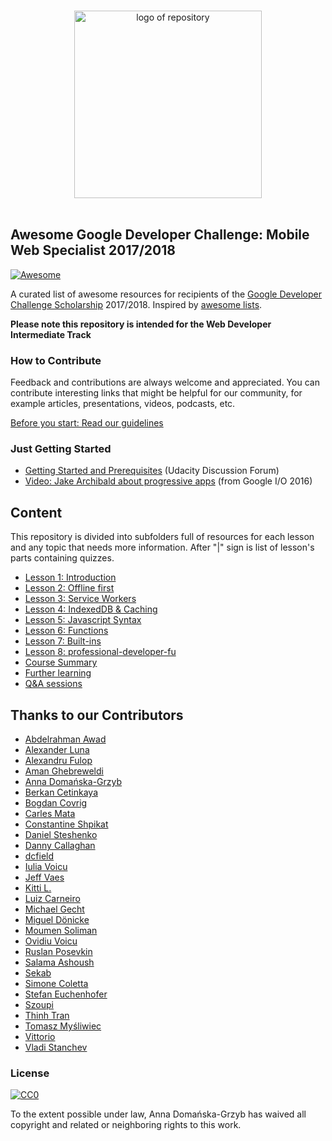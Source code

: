 <p align="center">
  <br>
  <img width="300" src="./awesome_gmws_logo.png" alt="logo of repository">
  <br>
  <br>
</p>

## Awesome Google Developer Challenge: Mobile Web Specialist 2017/2018
[![Awesome](https://awesome.re/badge.svg)](https://awesome.re)

A curated list of awesome resources for recipients of the [Google Developer Challenge Scholarship](https://www.udacity.com/google-scholarships) 2017/2018.
Inspired by [awesome lists](https://github.com/sindresorhus/awesome).

**Please note this repository is intended for the Web Developer Intermediate Track**

### How to Contribute

Feedback and contributions are always welcome and appreciated.
You can contribute interesting links that might be helpful for our community, for example articles, presentations, videos, podcasts, etc.

[Before you start: Read our guidelines](contributing.md)

### Just Getting Started

- [Getting Started and Prerequisites](https://discussions.udacity.com/t/getting-started-and-prerequisites/418485?u=haitec) (Udacity Discussion Forum)
- [Video: Jake Archibald about progressive apps](https://www.youtube.com/watch?v=cmGr0RszHc8) (from Google I/O 2016)

## Content

This repository is divided into subfolders full of resources for each lesson and any topic that needs more information.
After "|" sign is list of lesson's parts containing quizzes.

* [Lesson 1: Introduction](introduction/README.md)
* [Lesson 2: Offline first](offlineFirst/README.md)
* [Lesson 3: Service Workers](serviceWorker/README.md)
* [Lesson 4: IndexedDB & Caching](indexedDB/README.md)
* [Lesson 5: Javascript Syntax](javascriptSyntax/README.md)
* [Lesson 6: Functions](functions/README.md)
* [Lesson 7: Built-ins](built-ins/README.md)
* [Lesson 8: professional-developer-fu](professional-developer-fu/README.md)
* [Course Summary](courseSummary/README.md)
* [Further learning](furtherLearning/README.md)
* [Q&A sessions](ama-sessions/README.md)

## Thanks to our Contributors

* [Abdelrahman Awad](https://github.com/logaretm)
* [Alexander Luna](https://github.com/Mycroft1891)
* [Alexandru Fulop](https://github.com/alexandrufulop)
* [Aman Ghebreweldi](https://github.com/Agheb)
* [Anna Domańska-Grzyb](https://github.com/DomanskaGrzyb)
* [Berkan Cetinkaya](https://github.com/Berc21)
* [Bogdan Covrig](https://github.com/bogdaaamn)
* [Carles Mata](https://github.com/cmmata)
* [Constantine Shpikat](https://github.com/kshpikat)
* [Daniel Steshenko](https://github.com/Dan-Ste)
* [Danny Callaghan](https://github.com/dannycallaghan)
* [dcfield](https://github.com/dcfield)
* [Iulia Voicu](https://github.com/Sugahzor)
* [Jeff Vaes](https://github.com/jvaes)
* [Kitti L.](https://github.com/Kiaaz)
* [Luiz Carneiro](https://github.com/luuizpaulo)
* [Michael Gecht](https://github.com/mimischi)
* [Miguel Dönicke](https://github.com/Haitec)
* [Moumen Soliman](https://github.com/moumen-soliman)
* [Ovidiu Voicu](https://github.com/odv)
* [Ruslan Posevkin](https://github.com/RusPosevkin)
* [Salama Ashoush](https://github.com/salamaashoush)
* [Sekab](https://github.com/amrtaher1234)
* [Simone Coletta](https://github.com/Collets)
* [Stefan Euchenhofer](https://github.com/euchenhofer)
* [Szoupi](https://github.com/szoupi)
* [Thinh Tran](https://github.com/PewhProgrammer)
* [Tomasz Myśliwiec](https://github.com/tomekmy)
* [Vittorio](https://github.com/vee-mo)
* [Vladi Stanchev](https://github.com/vladi-stanchev)

### License

[![CC0](http://mirrors.creativecommons.org/presskit/buttons/88x31/svg/cc-zero.svg)](https://creativecommons.org/publicdomain/zero/1.0/)

To the extent possible under law, Anna Domańska-Grzyb has waived all copyright and related or neighboring rights to this work.
